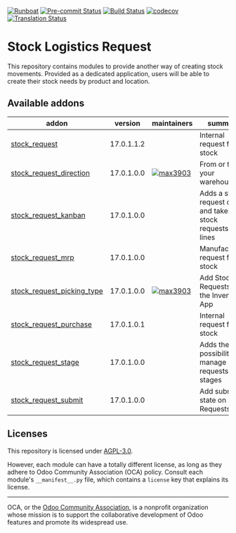 
[![Runboat](https://img.shields.io/badge/runboat-Try%20me-875A7B.png)](https://runboat.odoo-community.org/builds?repo=OCA/stock-logistics-request&target_branch=17.0)
[![Pre-commit Status](https://github.com/OCA/stock-logistics-request/actions/workflows/pre-commit.yml/badge.svg?branch=17.0)](https://github.com/OCA/stock-logistics-request/actions/workflows/pre-commit.yml?query=branch%3A17.0)
[![Build Status](https://github.com/OCA/stock-logistics-request/actions/workflows/test.yml/badge.svg?branch=17.0)](https://github.com/OCA/stock-logistics-request/actions/workflows/test.yml?query=branch%3A17.0)
[![codecov](https://codecov.io/gh/OCA/stock-logistics-request/branch/17.0/graph/badge.svg)](https://codecov.io/gh/OCA/stock-logistics-request)
[![Translation Status](https://translation.odoo-community.org/widgets/stock-logistics-request-17-0/-/svg-badge.svg)](https://translation.odoo-community.org/engage/stock-logistics-request-17-0/?utm_source=widget)

<!-- /!\ do not modify above this line -->

# Stock Logistics Request

This repository contains modules to provide another way of creating stock movements. Provided as a dedicated application, users will be able to create their stock needs by product and location.

<!-- /!\ do not modify below this line -->

<!-- prettier-ignore-start -->

[//]: # (addons)

Available addons
----------------
addon | version | maintainers | summary
--- | --- | --- | ---
[stock_request](stock_request/) | 17.0.1.1.2 |  | Internal request for stock
[stock_request_direction](stock_request_direction/) | 17.0.1.0.0 | [![max3903](https://github.com/max3903.png?size=30px)](https://github.com/max3903) | From or to your warehouse?
[stock_request_kanban](stock_request_kanban/) | 17.0.1.0.0 |  | Adds a stock request order, and takes stock requests as lines
[stock_request_mrp](stock_request_mrp/) | 17.0.1.0.0 |  | Manufacturing request for stock
[stock_request_picking_type](stock_request_picking_type/) | 17.0.1.0.0 | [![max3903](https://github.com/max3903.png?size=30px)](https://github.com/max3903) | Add Stock Requests to the Inventory App
[stock_request_purchase](stock_request_purchase/) | 17.0.1.0.1 |  | Internal request for stock
[stock_request_stage](stock_request_stage/) | 17.0.1.0.0 |  | Adds the possibility to manage stock requests by stages
[stock_request_submit](stock_request_submit/) | 17.0.1.0.0 |  | Add submit state on Stock Requests

[//]: # (end addons)

<!-- prettier-ignore-end -->

## Licenses

This repository is licensed under [AGPL-3.0](LICENSE).

However, each module can have a totally different license, as long as they adhere to Odoo Community Association (OCA)
policy. Consult each module's `__manifest__.py` file, which contains a `license` key
that explains its license.

----
OCA, or the [Odoo Community Association](http://odoo-community.org/), is a nonprofit
organization whose mission is to support the collaborative development of Odoo features
and promote its widespread use.
